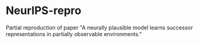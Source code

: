 # NeurIPS-repro
Partial reproduction of paper "A neurally plausible model learns successor representations in partially observable environments."
